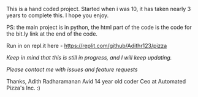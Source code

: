 
This is a hand coded project. Started when i was 10, it has taken nearly 3 years to complete this. I hope you enjoy.

PS: the main project is in python, the html part of the code is the code for the bit.ly link at the end of the code.

Run in on repl.it here - https://replit.com/github/Adithr123/pizza


*Keep in mind that this is still in progress, and I will keep updating.*

*Please contact me with issues and feature requests*

Thanks,
 Adith Radharamanan
    Avid 14 year old coder
    Ceo at Automated Pizza's Inc.
    :)